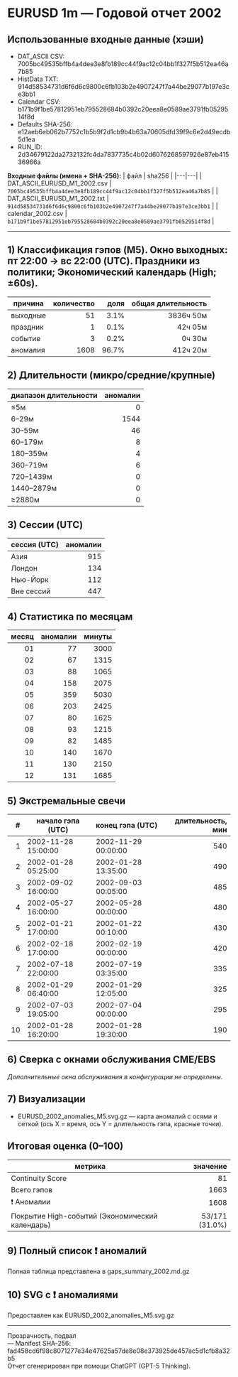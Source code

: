 # EURUSD 1m — Годовой отчет 2002

## Использованные входные данные (хэши)
- DAT_ASCII CSV: 7005bc49535bffb4a4dee3e8fb189cc44f9ac12c04bb1f327f5b512ea46a7b85  
- HistData TXT: 914d58534731d6f6d6c9800c6fb103b2e4907247f7a44be29077b197e3ce3bb1  
- Calendar CSV: b171b9f1be57812951eb795528684b0392c20eea8e0589ae3791fb0529514f8d  
- Defaults SHA-256: e12aeb6eb062b7752c1b5b9f2d1cb9b4b63a70605dfd39f9c6e2d49ecdb5d1ea  
- RUN_ID: 2d34679122da2732132fc4da7837735c4b02d6076268597926e87eb41536966a  

**Входные файлы (имена + SHA-256):**
| файл | sha256 |
|---|---|
| DAT_ASCII_EURUSD_M1_2002.csv | `7005bc49535bffb4a4dee3e8fb189cc44f9ac12c04bb1f327f5b512ea46a7b85` |
| DAT_ASCII_EURUSD_M1_2002.txt | `914d58534731d6f6d6c9800c6fb103b2e4907247f7a44be29077b197e3ce3bb1` |
| calendar_2002.csv | `b171b9f1be57812951eb795528684b0392c20eea8e0589ae3791fb0529514f8d` |

---

## 1) Классификация гэпов (M5). Окно выходных: пт 22:00 → вс 22:00 (UTC). Праздники из политики; Экономический календарь (High; ±60s).
| причина | количество | доля | общая длительность |
|---|---:|---:|---:|
| выходные | 51 | 3.1% | 3836ч 50м |
| праздник | 1 | 0.1% | 42ч 05м |
| событие | 3 | 0.2% | 0ч 30м |
| аномалия | 1608 | 96.7% | 412ч 20м |

## 2) Длительности (микро/средние/крупные)
| диапазон длительности | аномалии |
|---|---:|
| ≤5м | 0 |
| 6–29м | 1544 |
| 30–59м | 46 |
| 60–179м | 8 |
| 180–359м | 4 |
| 360–719м | 6 |
| 720–1439м | 0 |
| 1440–2879м | 0 |
| ≥2880м | 0 |

## 3) Сессии (UTC)
| сессия (UTC) | аномалии |
|---|---:|
| Азия | 915 |
| Лондон | 134 |
| Нью-Йорк | 112 |
| Вне сессий | 447 |

## 4) Статистика по месяцам
| месяц | аномалии | минуты |
|---:|---:|---:|
| 01 | 77 | 3000 |
| 02 | 67 | 1315 |
| 03 | 88 | 1065 |
| 04 | 158 | 2075 |
| 05 | 359 | 5030 |
| 06 | 203 | 2425 |
| 07 | 80 | 1625 |
| 08 | 93 | 1215 |
| 09 | 82 | 1485 |
| 10 | 140 | 1670 |
| 11 | 130 | 2150 |
| 12 | 131 | 1685 |

## 5) Экстремальные свечи
| # | начало гэпа (UTC) | конец гэпа (UTC) | длительность, мин |
|---:|---|---|---:|
| 1 | 2002-11-28 15:00:00 | 2002-11-29 00:00:00 | 540 |
| 2 | 2002-01-28 05:25:00 | 2002-01-28 13:35:00 | 490 |
| 3 | 2002-09-02 16:00:00 | 2002-09-03 00:05:00 | 485 |
| 4 | 2002-05-27 16:00:00 | 2002-05-28 00:00:00 | 480 |
| 5 | 2002-01-21 17:00:00 | 2002-01-22 00:10:00 | 430 |
| 6 | 2002-02-18 17:00:00 | 2002-02-19 00:00:00 | 420 |
| 7 | 2002-07-18 22:00:00 | 2002-07-19 03:35:00 | 335 |
| 8 | 2002-01-29 06:40:00 | 2002-01-29 12:05:00 | 325 |
| 9 | 2002-07-03 19:05:00 | 2002-07-04 00:00:00 | 295 |
| 10 | 2002-01-28 16:20:00 | 2002-01-28 19:30:00 | 190 |

## 6) Сверка с окнами обслуживания CME/EBS
_Дополнительные окна обслуживания в конфигурации не определены._

## 7) Визуализации
- EURUSD_2002_anomalies_M5.svg.gz — карта аномалий с осями и сеткой (ось X = время, ось Y = длительность гэпа, красные точки).

## Итоговая оценка (0–100)
| метрика | значение |
|---|---:|
| Continuity Score | 81 |
| Всего гэпов | 1663 |
| ❗ Аномалии | 1608 |
| Покрытие High-событий (Экономический календарь) | 53/171 (31.0%) |

## 9) Полный список ❗ аномалий
Полная таблица представлена в gaps_summary_2002.md.gz

## 10) SVG с ❗ аномалиями
Предоставлен как EURUSD_2002_anomalies_M5.svg.gz

---
Прозрачность, подвал  
— Manifest SHA-256: fad458cd6f98c8071277e34e47625a57de8e08e373925de457ac5d1cfb8a32b5  
Отчет сгенерирован при помощи ChatGPT (GPT-5 Thinking).  
